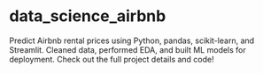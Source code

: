 # data_science_airbnb
 Predict Airbnb rental prices using Python, pandas, scikit-learn, and Streamlit. Cleaned data, performed EDA, and built ML models for deployment. Check out the full project details and code!

